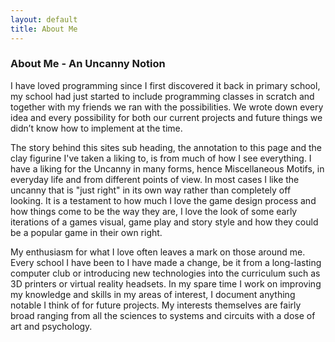 ```yaml
---
layout: default
title: About Me
---
```



### About Me - An Uncanny Notion

I have loved programming since I first discovered it back in primary school, my school had just started to include programming classes in scratch and together with my friends we ran with the possibilities. We wrote down every idea and every possibility for both our current projects and future things we didn’t know how to implement at the time.

The story behind this sites sub heading, the annotation to this page and the clay figurine I've taken a liking to, is from much of how I see everything. I have a liking for the Uncanny in many forms, hence Miscellaneous Motifs, in everyday life and from different points of view. In most cases I like the uncanny that is "just right" in its own way rather than completely off looking. It is a testament to how much I love the game design process and how things come to be the way they are, I love the look of some early iterations of a games visual, game play and story style and how they could be a popular game in their own right. 

My enthusiasm for what I love often leaves a mark on those around me.  Every school I have been to I have made a change, be it from a long-lasting computer club or introducing new technologies into the curriculum such as 3D printers or virtual reality headsets.
In my spare time I work on improving my knowledge and skills in my areas of interest, I document anything notable I think of for future projects. My interests themselves are fairly broad ranging from all the sciences to systems and circuits with a dose of art and psychology. 